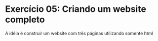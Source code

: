 # Exercício 05: Criando um website completo

A idéia é construir um website com três páginas utilizando somente html
